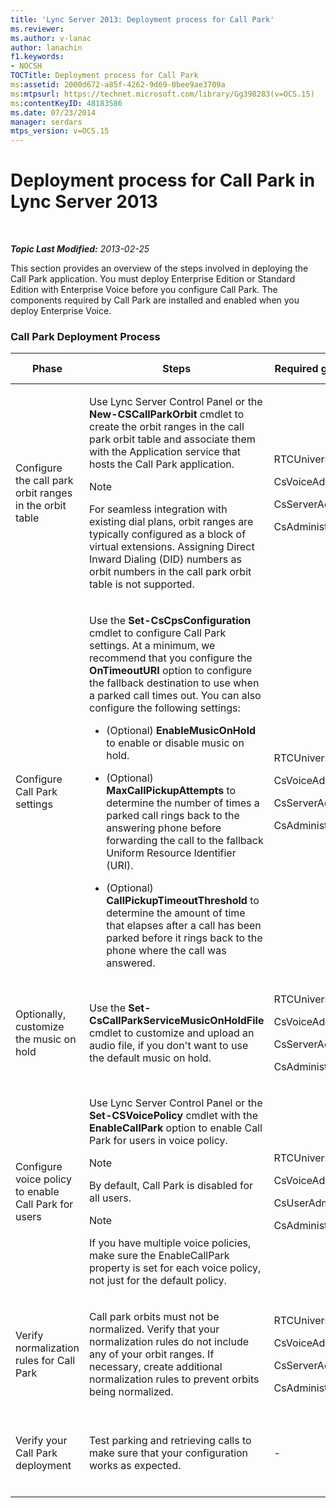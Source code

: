 ```yaml
---
title: 'Lync Server 2013: Deployment process for Call Park'
ms.reviewer: 
ms.author: v-lanac
author: lanachin
f1.keywords:
- NOCSH
TOCTitle: Deployment process for Call Park
ms:assetid: 2000d672-a85f-4262-9d69-0bee9ae3709a
ms:mtpsurl: https://technet.microsoft.com/library/Gg398283(v=OCS.15)
ms:contentKeyID: 48183586
ms.date: 07/23/2014
manager: serdars
mtps_version: v=OCS.15
---
```


<div data-xmlns="http://www.w3.org/1999/xhtml">

<div class="topic" data-xmlns="http://www.w3.org/1999/xhtml" data-msxsl="urn:schemas-microsoft-com:xslt" data-cs="http://msdn.microsoft.com/en-us/">

<div data-asp="http://msdn2.microsoft.com/asp">

# Deployment process for Call Park in Lync Server 2013

</div>

<div id="mainSection">

<div id="mainBody">

<span> </span>

_**Topic Last Modified:** 2013-02-25_

This section provides an overview of the steps involved in deploying the Call Park application. You must deploy Enterprise Edition or Standard Edition with Enterprise Voice before you configure Call Park. The components required by Call Park are installed and enabled when you deploy Enterprise Voice.

### Call Park Deployment Process

<table>
<colgroup>
<col style="width: 25%" />
<col style="width: 25%" />
<col style="width: 25%" />
<col style="width: 25%" />
</colgroup>
<thead>
<tr class="header">
<th>Phase</th>
<th>Steps</th>
<th>Required groups and roles</th>
<th>Deployment documentation</th>
</tr>
</thead>
<tbody>
<tr class="odd">
<td><p>Configure the call park orbit ranges in the orbit table</p></td>
<td><p>Use Lync Server Control Panel or the <strong>New-CSCallParkOrbit</strong> cmdlet to create the orbit ranges in the call park orbit table and associate them with the Application service that hosts the Call Park application.</p>
<div>

> [!NOTE]  
> For seamless integration with existing dial plans, orbit ranges are typically configured as a block of virtual extensions. Assigning Direct Inward Dialing (DID) numbers as orbit numbers in the call park orbit table is not supported.


</div></td>
<td><p>RTCUniversalServerAdmins</p>
<p>CsVoiceAdministrator</p>
<p>CsServerAdministrator</p>
<p>CsAdministrator</p></td>
<td><p><a href="lync-server-2013-create-or-modify-a-call-park-orbit-range.md">Create or modify a Call Park orbit range in Lync Server 2013</a></p></td>
</tr>
<tr class="even">
<td><p>Configure Call Park settings</p></td>
<td><p>Use the <strong>Set-CsCpsConfiguration</strong> cmdlet to configure Call Park settings. At a minimum, we recommend that you configure the <strong>OnTimeoutURI</strong> option to configure the fallback destination to use when a parked call times out. You can also configure the following settings:</p>
<ul>
<li><p>(Optional) <strong>EnableMusicOnHold</strong> to enable or disable music on hold.</p></li>
<li><p>(Optional) <strong>MaxCallPickupAttempts</strong> to determine the number of times a parked call rings back to the answering phone before forwarding the call to the fallback Uniform Resource Identifier (URI).</p></li>
<li><p>(Optional) <strong>CallPickupTimeoutThreshold</strong> to determine the amount of time that elapses after a call has been parked before it rings back to the phone where the call was answered.</p></li>
</ul></td>
<td><p>RTCUniversalServerAdmins</p>
<p>CsVoiceAdministrator</p>
<p>CsServerAdministrator</p>
<p>CsAdministrator</p></td>
<td><p><a href="lync-server-2013-configure-call-park-settings.md">Configure Call Park settings in Lync Server 2013</a></p></td>
</tr>
<tr class="odd">
<td><p>Optionally, customize the music on hold</p></td>
<td><p>Use the <strong>Set-CsCallParkServiceMusicOnHoldFile</strong> cmdlet to customize and upload an audio file, if you don't want to use the default music on hold.</p></td>
<td><p>RTCUniversalServerAdmins</p>
<p>CsVoiceAdministrator</p>
<p>CsServerAdministrator</p>
<p>CsAdministrator</p></td>
<td><p><a href="lync-server-2013-customize-call-park-music-on-hold.md">Customize Call Park music on hold in Lync Server 2013</a></p></td>
</tr>
<tr class="even">
<td><p>Configure voice policy to enable Call Park for users</p></td>
<td><p>Use Lync Server Control Panel or the <strong>Set-CSVoicePolicy</strong> cmdlet with the <strong>EnableCallPark</strong> option to enable Call Park for users in voice policy.</p>
<div>

> [!NOTE]  
> By default, Call Park is disabled for all users.


</div>
<div>

> [!NOTE]  
> If you have multiple voice policies, make sure the EnableCallPark property is set for each voice policy, not just for the default policy.


</div></td>
<td><p>RTCUniversalServerAdmins</p>
<p>CsVoiceAdministrator</p>
<p>CsUserAdministrator</p>
<p>CsAdministrator</p></td>
<td><p><a href="lync-server-2013-enable-call-park-for-users.md">Enable Call Park for users in Lync Server 2013</a></p></td>
</tr>
<tr class="odd">
<td><p>Verify normalization rules for Call Park</p></td>
<td><p>Call park orbits must not be normalized. Verify that your normalization rules do not include any of your orbit ranges. If necessary, create additional normalization rules to prevent orbits being normalized.</p></td>
<td><p>RTCUniversalServerAdmins</p>
<p>CsVoiceAdministrator</p>
<p>CsServerAdministrator</p>
<p>CsAdministrator</p></td>
<td><p><a href="lync-server-2013-verify-normalization-rules-for-call-park.md">Verify normalization rules for Call Park in Lync Server 2013</a></p></td>
</tr>
<tr class="even">
<td><p>Verify your Call Park deployment</p></td>
<td><p>Test parking and retrieving calls to make sure that your configuration works as expected.</p></td>
<td><p>-</p></td>
<td><p><a href="lync-server-2013-optional-verify-call-park-deployment.md">(Optional) Verify Call Park deployment in Lync Server 2013</a></p></td>
</tr>
</tbody>
</table>


</div>

<span> </span>

</div>

</div>

</div>

